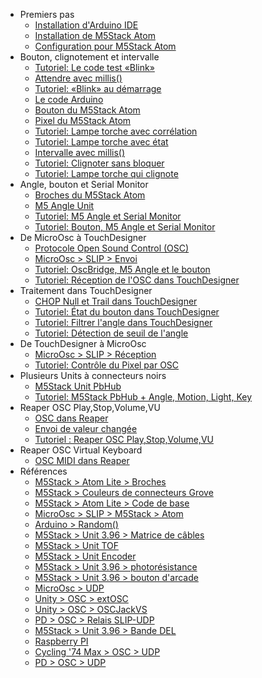 - Premiers pas
	- [Installation d'Arduino IDE](/arduino/ide/installation.md)
	- [Installation de M5Stack Atom](/m5stack/atom/installation.md)
	- [Configuration pour M5Stack Atom](/m5stack/atom/configuration.md)
- Bouton, clignotement et intervalle
	- [Tutoriel: Le code test «Blink»](/m5stack/atom/tutoriel/blink.md)
	- [Attendre avec millis()](/arduino/millis/attendre.md)
	- [Tutoriel: «Blink» au démarrage](/m5stack/atom/tutoriel/blink_demarrage.md)
	- [Le code Arduino](/arduino/code.md)
	- [Bouton du M5Stack Atom](/m5stack/atom/bouton.md)
	- [Pixel du M5Stack Atom](/m5stack/atom/pixel.md)
	- [Tutoriel: Lampe torche avec corrélation](/m5stack/atom/tutoriel/lampe-torche-correlation.md)
	- [Tutoriel: Lampe torche avec état](/m5stack/atom/tutoriel/lampe-torche-etat.md)
	- [Intervalle avec millis()](/arduino/millis/intervalle.md)
	- [Tutoriel: Clignoter sans bloquer](/m5stack/atom/tutoriel/clignoter-sans-bloquer.md)
	- [Tutoriel: Lampe torche qui clignote](/m5stack/atom/tutoriel/lampe-clignotement.md)
- Angle, bouton et Serial Monitor
	- [Broches du M5Stack Atom](/m5stack/atom/broches.md)
	- [M5 Angle Unit](/m5stack/unit/angle.md)
	- [Tutoriel: M5 Angle et Serial Monitor](/m5stack/atom/tutoriel/angle-monitor.md)	
	- [Tutoriel: Bouton, M5 Angle et Serial Monitor](/m5stack/atom/tutoriel/angle-button-monitor.md)
- De MicroOsc à TouchDesigner
	- [Protocole Open Sound Control (OSC)](/osc/protocole.md)
	- [MicroOsc > SLIP > Envoi](/osc/microosc/envoi.md)
	- [Tutoriel: OscBridge, M5 Angle et le bouton](/m5stack/atom/tutoriel/angle-button-oscbridge.md)
	- [Tutoriel: Réception de l'OSC dans TouchDesigner](/touchdesigner/tutoriel/reception.md)
- Traitement dans TouchDesigner
	- [CHOP Null et Trail dans TouchDesigner](/touchdesigner/chop_null-trail.md)
	- [Tutoriel: État du bouton dans TouchDesigner](/touchdesigner/tutoriel/etat-bouton.md)
	- [Tutoriel: Filtrer l'angle dans TouchDesigner](/touchdesigner/tutoriel/angle_filtrer.md)
	- [Tutoriel: Détection de seuil de l'angle](/touchdesigner/tutoriel/angle_seuil.md)
- De TouchDesigner à MicroOsc
	- [MicroOsc > SLIP > Réception](/osc/microosc/reception.md)
	- [Tutoriel: Contrôle du Pixel par OSC](/touchdesigner/tutoriel/osc_pixel.md)
- Plusieurs Units à connecteurs noirs
	- [M5Stack Unit PbHub](/m5stack/unit/pbhub.md)
	- [Tutoriel: M5Stack PbHub + Angle, Motion, Light, Key](/m5stack/atom/tutoriel/pbhub_key-motion-angle-light.md)
- Reaper OSC Play,Stop,Volume,VU
	- [OSC dans Reaper](/reaper/osc.md)
	- [Envoi de valeur changée](/osc/microosc/envoi-valeur-changee.md)
	- [Tutoriel : Reaper OSC Play,Stop,Volume,VU](/reaper/tutoriel/play-stop-volume-vu.md)
- Reaper OSC Virtual Keyboard
	- [OSC MIDI dans Reaper](/reaper/osc-midi.md)
-  Références
	- [M5Stack > Atom Lite > Broches](/m5stack/atom/atom_lite.md)
	- [M5Stack > Couleurs de connecteurs Grove](/m5stack/atom/grove.md)
	- [M5Stack > Atom Lite > Code de base](/m5stack/atom/code-base.md)
	- [MicroOsc > SLIP > M5Stack > Atom](/m5stack/atom/code_base_osc_slip.md)
	- [Arduino > Random()](/arduino/random/README.md)
	- [M5Stack > Unit 3.96 > Matrice de câbles](/m5stack/atom/tutoriel/matrice-cables/README.md)
	- [M5Stack > Unit TOF](/m5stack/unit/tof/README.md)
	- [M5Stack > Unit Encoder](/m5stack/unit/encoder/README.md)
	- [M5Stack > Unit 3.96 > photorésistance](/m5stack/unit/396/photoresistance/README.md)
	- [M5Stack > Unit 3.96 > bouton d'arcade](/m5stack/unit/396/bouton-arcade/README.md)
	- [MicroOsc > UDP](/osc/microosc/envoi.md)
	- [Unity > OSC > extOSC](/unity/extosc/README.md)
    - [Unity > OSC > OSCJackVS](/unity/oscjackvs/README.md)
	- [PD > OSC > Relais SLIP-UDP](/pd/osc/relais/README.md)		
	- [M5Stack > Unit 3.96 > Bande DEL](/bande_del/bande_del_atom.md)		
	- [Raspberry PI](/rpi/README.md)	
	- [Cycling '74 Max > OSC > UDP](/max/osc/udp/README.md)
	- [PD > OSC > UDP](/pd/osc/udp/README.md)
